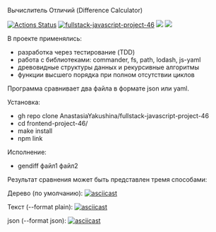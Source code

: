 Вычислитель Отличий (Difference Calculator)

[![Actions Status](https://github.com/AnastasiaYakushina/fullstack-javascript-project-46/workflows/hexlet-check/badge.svg)](https://github.com/AnastasiaYakushina/fullstack-javascript-project-46/actions) [![fullstack-javascript-project-46](https://github.com/AnastasiaYakushina/fullstack-javascript-project-46/actions/workflows/fullstack-javascript-project-46.yml/badge.svg)](https://github.com/AnastasiaYakushina/fullstack-javascript-project-46/actions) <a href="https://codeclimate.com/github/AnastasiaYakushina/fullstack-javascript-project-46/maintainability"><img src="https://api.codeclimate.com/v1/badges/0209126ae2847e7a7352/maintainability" /></a> <a href="https://codeclimate.com/github/AnastasiaYakushina/fullstack-javascript-project-46/test_coverage"><img src="https://api.codeclimate.com/v1/badges/0209126ae2847e7a7352/test_coverage" /></a>

В проекте применялись:
- разработка через тестирование (TDD)
- работа с библиотеками: commander, fs, path, lodash, js-yaml
- древовидные структуры данных и рекурсивные алгоритмы
- функции высшего порядка при полном отсутствии циклов

Программа сравнивает два файла в формате json или yaml.

Установка:
- gh repo clone AnastasiaYakushina/fullstack-javascript-project-46
- cd frontend-project-46/
- make install
- npm link

Исполнение:
- gendiff файл1 файл2

Результат сравнения может быть представлен тремя способами:

Дерево (по умолчанию):
[![asciicast](https://asciinema.org/a/590273.svg)](https://asciinema.org/a/590273)

Текcт (--format plain):
[![asciicast](https://asciinema.org/a/590278.svg)](https://asciinema.org/a/590278)

json (--format json):
[![asciicast](https://asciinema.org/a/590281.svg)](https://asciinema.org/a/590281)
